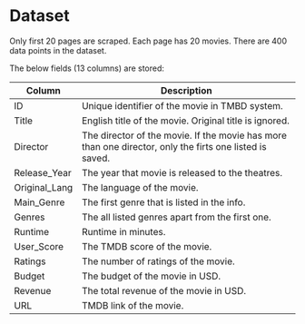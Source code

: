 # Dataset

Only first 20 pages are scraped. Each page has 20 movies. There are 400 data points in the dataset.

The below fields (13 columns) are stored:

| **Column**    | **Description**                                                                                         |
|---------------|---------------------------------------------------------------------------------------------------------|
| ID            | Unique identifier of the movie in TMBD system.                                                          |
| Title         | English title of the movie. Original title is ignored.                                                  |
| Director      | The director of the movie. If the movie has more than one director, only the firts one listed is saved. |
| Release_Year  | The year that movie is released to the theatres.                                                        |
| Original_Lang | The language of the movie.                                                                              |
| Main_Genre    | The first genre that is listed in the info.                                                             |
| Genres        | The all listed genres apart from the first one.                                                         |
| Runtime       | Runtime in minutes.                                                                                     |
| User_Score    | The TMDB score of the movie.                                                                            |
| Ratings       | The number of ratings of the movie.                                                                     |
| Budget        | The budget of the movie in USD.                                                                         |
| Revenue       | The total revenue of the movie in USD.                                                                  |
| URL           | TMDB link of the movie.                                                                                 |
